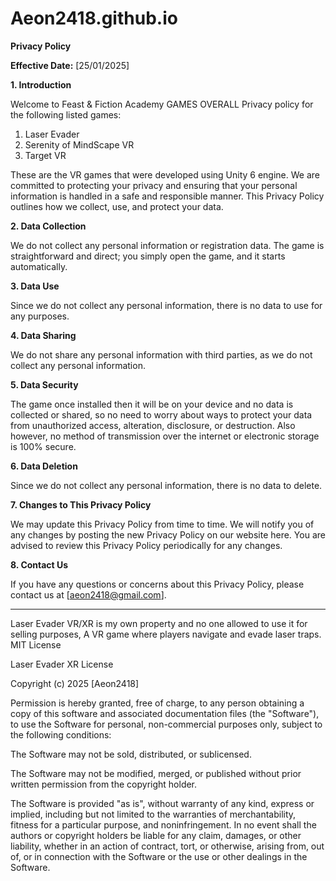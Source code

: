 # Aeon2418.github.io

**Privacy Policy**

**Effective Date:** [25/01/2025]

**1. Introduction**

Welcome to Feast & Fiction Academy GAMES OVERALL Privacy policy for the following listed games:
1) Laser Evader
2) Serenity of MindScape VR
3) Target VR
   
These are the VR games that were developed using Unity 6 engine. We are committed to protecting your privacy and ensuring that your personal information is handled in a safe and responsible manner. This Privacy Policy outlines how we collect, use, and protect your data.

**2. Data Collection**

We do not collect any personal information or registration data. The game is straightforward and direct; you simply open the game, and it starts automatically.

**3. Data Use**

Since we do not collect any personal information, there is no data to use for any purposes.

**4. Data Sharing**

We do not share any personal information with third parties, as we do not collect any personal information.

**5. Data Security**

The game once installed then it will be on your device and no data is collected or shared, so no need to worry about ways to protect your data from unauthorized access, alteration, disclosure, or destruction. Also however, no method of transmission over the internet or electronic storage is 100% secure.

**6. Data Deletion**

Since we do not collect any personal information, there is no data to delete.

**7. Changes to This Privacy Policy**

We may update this Privacy Policy from time to time. We will notify you of any changes by posting the new Privacy Policy on our website here. You are advised to review this Privacy Policy periodically for any changes.

**8. Contact Us**

If you have any questions or concerns about this Privacy Policy, please contact us at [aeon2418@gmail.com].

---

Laser Evader VR/XR is my own property and no one allowed to use it for selling purposes, A VR game where players navigate and evade laser traps.
MIT License

Laser Evader XR License

Copyright (c) 2025 [Aeon2418]

Permission is hereby granted, free of charge, to any person obtaining a copy of this software and associated documentation files (the "Software"), to use the Software for personal, non-commercial purposes only, subject to the following conditions:

The Software may not be sold, distributed, or sublicensed.

The Software may not be modified, merged, or published without prior written permission from the copyright holder.

The Software is provided "as is", without warranty of any kind, express or implied, including but not limited to the warranties of merchantability, fitness for a particular purpose, and noninfringement. In no event shall the authors or copyright holders be liable for any claim, damages, or other liability, whether in an action of contract, tort, or otherwise, arising from, out of, or in connection with the Software or the use or other dealings in the Software.
